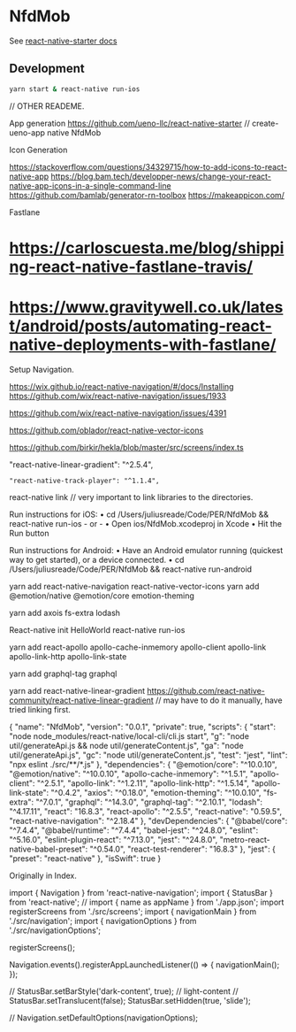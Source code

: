 # NfdMob
See [react-native-starter docs](https://ueno-llc.github.io/react-native-starter/)

## Development
```bash
yarn start & react-native run-ios
```


// OTHER READEME.

App generation
https://github.com/ueno-llc/react-native-starter
// create-ueno-app native NfdMob


Icon Generation

https://stackoverflow.com/questions/34329715/how-to-add-icons-to-react-native-app
https://blog.bam.tech/developper-news/change-your-react-native-app-icons-in-a-single-command-line
https://github.com/bamlab/generator-rn-toolbox
https://makeappicon.com/

Fastlane
# https://carloscuesta.me/blog/shipping-react-native-fastlane-travis/
# https://www.gravitywell.co.uk/latest/android/posts/automating-react-native-deployments-with-fastlane/


Setup Navigation.

https://wix.github.io/react-native-navigation/#/docs/Installing
https://github.com/wix/react-native-navigation/issues/1933

https://github.com/wix/react-native-navigation/issues/4391

https://github.com/oblador/react-native-vector-icons

https://github.com/birkir/hekla/blob/master/src/screens/index.ts

"react-native-linear-gradient": "^2.5.4",


    "react-native-track-player": "^1.1.4",

react-native link // very important to link libraries to the directories.

  Run instructions for iOS:
    • cd /Users/juliusreade/Code/PER/NfdMob && react-native run-ios
    - or -
    • Open ios/NfdMob.xcodeproj in Xcode
    • Hit the Run button

  Run instructions for Android:
    • Have an Android emulator running (quickest way to get started), or a device connected.
    • cd /Users/juliusreade/Code/PER/NfdMob && react-native run-android


yarn add react-native-navigation react-native-vector-icons
yarn add @emotion/native @emotion/core emotion-theming

yarn add axois fs-extra lodash

React-native init HelloWorld
react-native run-ios

yarn add react-apollo apollo-cache-inmemory apollo-client apollo-link apollo-link-http apollo-link-state

yarn add graphql-tag graphql

yarn add react-native-linear-gradient
https://github.com/react-native-community/react-native-linear-gradient
// may have to do it manually, have tried linking first.



{
  "name": "NfdMob",
  "version": "0.0.1",
  "private": true,
  "scripts": {
    "start": "node node_modules/react-native/local-cli/cli.js start",
    "g": "node util/generateApi.js && node util/generateContent.js",
    "ga": "node util/generateApi.js",
    "gc": "node util/generateContent.js",
    "test": "jest",
    "lint": "npx eslint ./src/**/*.js"
  },
  "dependencies": {
    "@emotion/core": "^10.0.10",
    "@emotion/native": "^10.0.10",
    "apollo-cache-inmemory": "^1.5.1",
    "apollo-client": "^2.5.1",
    "apollo-link": "^1.2.11",
    "apollo-link-http": "^1.5.14",
    "apollo-link-state": "^0.4.2",
    "axios": "^0.18.0",
    "emotion-theming": "^10.0.10",
    "fs-extra": "^7.0.1",
    "graphql": "^14.3.0",
    "graphql-tag": "^2.10.1",
    "lodash": "^4.17.11",
    "react": "16.8.3",
    "react-apollo": "^2.5.5",
    "react-native": "0.59.5",
    "react-native-navigation": "^2.18.4"
  },
  "devDependencies": {
    "@babel/core": "^7.4.4",
    "@babel/runtime": "^7.4.4",
    "babel-jest": "^24.8.0",
    "eslint": "^5.16.0",
    "eslint-plugin-react": "^7.13.0",
    "jest": "^24.8.0",
    "metro-react-native-babel-preset": "^0.54.0",
    "react-test-renderer": "16.8.3"
  },
  "jest": {
    "preset": "react-native"
  },
  "isSwift": true
}

Originally in Index. 

import { Navigation } from 'react-native-navigation';
import { StatusBar } from 'react-native';
// import { name as appName } from './app.json';
import registerScreens from './src/screens';
import { navigationMain } from './src/navigation';
import { navigationOptions } from './src/navigationOptions';

registerScreens();

Navigation.events().registerAppLaunchedListener(() => {
  navigationMain();
});

// StatusBar.setBarStyle('dark-content', true); // light-content
// StatusBar.setTranslucent(false);
StatusBar.setHidden(true, 'slide');



// Navigation.setDefaultOptions(navigationOptions);
